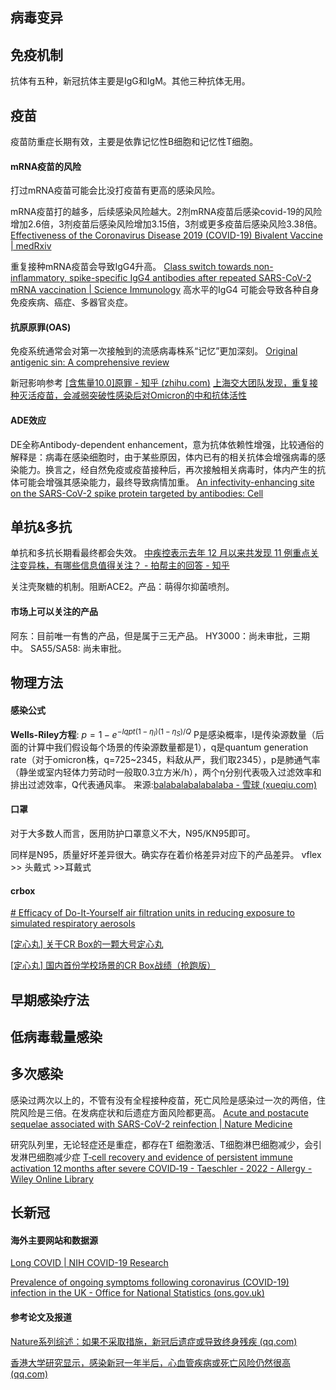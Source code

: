 
## 病毒变异

## 免疫机制

抗体有五种，新冠抗体主要是IgG和IgM。其他三种抗体无用。

## 疫苗

疫苗防重症长期有效，主要是依靠记忆性B细胞和记忆性T细胞。

#### mRNA疫苗的风险
打过mRNA疫苗可能会比没打疫苗有更高的感染风险。

mRNA疫苗打的越多，后续感染风险越大。2剂mRNA疫苗后感染covid-19的风险增加2.6倍，3剂疫苗后感染风险增加3.15倍，3剂或更多疫苗后感染风险3.38倍。
[Effectiveness of the Coronavirus Disease 2019 (COVID-19) Bivalent Vaccine | medRxiv](https://www.medrxiv.org/content/10.1101/2022.12.17.22283625v1)

重复接种mRNA疫苗会导致IgG4升高。
[Class switch towards non-inflammatory, spike-specific IgG4 antibodies after repeated SARS-CoV-2 mRNA vaccination | Science Immunology](https://www.science.org/doi/10.1126/sciimmunol.ade2798)
高水平的IgG4 可能会导致各种自身免疫疾病、癌症、多器官炎症。

#### 抗原原罪(OAS)
免疫系统通常会对第一次接触到的流感病毒株系“记忆”更加深刻。
[Original antigenic sin: A comprehensive review](https://doi.org/10.1016/j.jaut.2017.04.008)

新冠影响参考
[[含焦量10.0]原罪 - 知乎 (zhihu.com)](https://zhuanlan.zhihu.com/p/465131343)
[上海交大团队发现，重复接种灭活疫苗，会减弱突破性感染后对Omicron的中和抗体活性](https://mp.weixin.qq.com/s/HvkjLMXIEL_I0REobwZoZA)

#### ADE效应
DE全称Antibody-dependent enhancement，意为抗体依赖性增强，比较通俗的解释是：病毒在感染细胞时，由于某些原因，体内已有的相关抗体会增强病毒的感染能力。换言之，经自然免疫或疫苗接种后，再次接触相关病毒时，体内产生的抗体可能会增强其感染能力，最终导致病情加重。
[An infectivity-enhancing site on the SARS-CoV-2 spike protein targeted by antibodies: Cell](https://www.cell.com/cell/fulltext/S0092-8674(21)00662-0?_returnURL=https%3A%2F%2Flinkinghub.elsevier.com%2Fretrieve%2Fpii%2FS0092867421006620%3Fshowall%3Dtrue)

## 单抗&多抗

单抗和多抗长期看最终都会失效。
[中疾控表示去年 12 月以来共发现 11 例重点关注变异株，有哪些信息值得关注？ - 拍帮主的回答 - 知乎](https://www.zhihu.com/question/580493178/answer/2861097344)

关注壳聚糖的机制。阻断ACE2。产品：萌得尔抑菌喷剂。


#### 市场上可以关注的产品
阿东：目前唯一有售的产品，但是属于三无产品。
HY3000：尚未审批，三期中。
SA55/SA58: 尚未审批。

## 物理方法

#### 感染公式
**Wells-Riley方程**: $p=1-e^{-Iqpt(1-\eta_I)(1-\eta_S)/Q}$
P是感染概率，I是传染源数量（后面的计算中我们假设每个场景的传染源数量都是1），q是quantum generation rate（对于omicron株，q=725~2345，料敌从严，我们取2345），p是肺通气率（静坐或室内轻体力劳动时一般取0.3立方米/h），两个η分别代表吸入过滤效率和排出过滤效率，Q代表通风率。
来源:[balabalabalabalaba - 雪球 (xueqiu.com)](https://xueqiu.com/u/7949302585)

#### 口罩

对于大多数人而言，医用防护口罩意义不大，N95/KN95即可。

同样是N95，质量好坏差异很大。确实存在着价格差异对应下的产品差异。
vflex >> 头戴式 >>耳戴式

#### crbox
[# Efficacy of Do-It-Yourself air filtration units in reducing exposure to simulated respiratory aerosols](https://doi.org/10.1016/j.buildenv.2022.109920)

[[定心丸] 关于CR Box的一颗大号定心丸](https://mp.weixin.qq.com/s?__biz=MzkxODI3NzY1Mg==&mid=2247498914&idx=1&sn=fe440eacbddec3189de9d20414b2ffe2&chksm=c1b167d9f6c6eecfc47e080cdca41face53fdc8a045a9c5b0af5a644eafc302bf31125f450ec&scene=21#wechat_redirect)

[[定心丸] 国内首份学校场景的CR Box战绩（抢跑版）](https://mp.weixin.qq.com/s/IGBVVPYMTQI4fzMGaWmHdQ)

## 早期感染疗法

## 低病毒载量感染

## 多次感染
感染过两次以上的，不管有没有全程接种疫苗，死亡风险是感染过一次的两倍，住院风险是三倍。在发病症状和后遗症方面风险都更高。
[Acute and postacute sequelae associated with SARS-CoV-2 reinfection | Nature Medicine](https://www.nature.com/articles/s41591-022-02051-3)

研究队列里，无论轻症还是重症，都存在T 细胞激活、T细胞淋巴细胞减少，会引发淋巴细胞减少症
[T‐cell recovery and evidence of persistent immune activation 12 months after severe COVID‐19 - Taeschler - 2022 - Allergy - Wiley Online Library](https://onlinelibrary.wiley.com/doi/10.1111/all.15372)


## 长新冠

#### 海外主要网站和数据源
[Long COVID | NIH COVID-19 Research](https://covid19.nih.gov/covid-19-topics/long-covid)

[Prevalence of ongoing symptoms following coronavirus (COVID-19) infection in the UK - Office for National Statistics (ons.gov.uk)](https://www.ons.gov.uk/peoplepopulationandcommunity/healthandsocialcare/conditionsanddiseases/bulletins/prevalenceofongoingsymptomsfollowingcoronaviruscovid19infectionintheuk/5january2023)

#### 参考论文及报道
[Nature系列综述：如果不采取措施，新冠后遗症或导致终身残疾 (qq.com)](https://mp.weixin.qq.com/s/UCsvEKDxbFKeF6cK1Tb71w)

[香港大学研究显示，感染新冠一年半后，心血管疾病或死亡风险仍然很高 (qq.com)](https://mp.weixin.qq.com/s/CojPCAjRrlXvl39Vm-c95w)